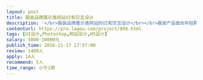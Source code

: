 ```yaml
---                
layout: post       
title: 服装品牌展示类网站UI和交互设计           
description: '</br>服装品牌展示类网站的UI和交互设计</br></br>服装产品面向年轻群体、潮男潮女</br>要求突出品牌风格，树立品牌形象</br></br>网站要在电脑、pad、手机上都能展示</br>负责视觉、交互、UI 设计</br>时间很紧，希望在一周可以定稿</br>'     
contenturl: https://pro.lagou.com/project/856.html      
tags: [UI设计,Photoshop,网站设计,H5设计]            
salary: 5000-10000元          
publish_time: 2016-11-17 17:57:00         
review: 1480人                   
apply: 14人                   
recommend: 5人                   
time_range: 小于1周              
---                 
```

